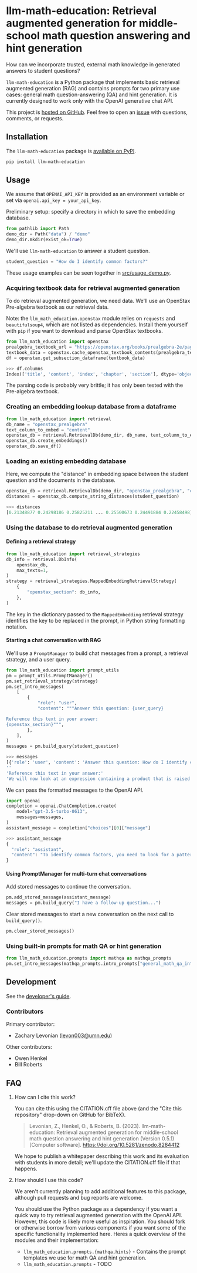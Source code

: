 # llm-math-education: Retrieval augmented generation for middle-school math question answering and hint generation

How can we incorporate trusted, external math knowledge in generated answers to student questions?

`llm-math-education` is a Python package that implements basic retrieval augmented generation (RAG) and contains prompts for two primary use cases: general math question-answering (QA) and hint generation. It is currently designed to work only with the OpenAI generative chat API.

This project is [hosted on GitHub](https://github.com/levon003/llm-math-education).
Feel free to open an [issue](https://github.com/levon003/llm-math-education/issues) with questions, comments, or requests.


## Installation

The `llm-math-education` package is [available on PyPI](https://pypi.org/project/llm-math-education/).

```bash
pip install llm-math-education
```

## Usage

We assume that `OPENAI_API_KEY` is provided as an environment variable or set via `openai.api_key = your_api_key`.

Preliminary setup: specify a directory in which to save the embedding database.
```python
from pathlib import Path
demo_dir = Path("data") / "demo"
demo_dir.mkdir(exist_ok=True)
```

We'll use `llm-math-education` to answer a student question.
```python
student_question = "How do I identify common factors?"
```

These usage examples can be seen together in [src/usage_demo.py](/src/usage_demo.py).

### Acquiring textbook data for retrieval augmented generation

To do retrieval augmented generation, we need data.
We'll use an OpenStax Pre-algebra textbook as our retrieval data.

Note: the `llm_math_education.openstax` module relies on `requests` and `beautifulsoup4`, which are not listed as dependencies. Install them yourself with `pip` if you want to download and parse OpenStax textbooks.

```python
from llm_math_education import openstax
prealgebra_textbook_url = "https://openstax.org/books/prealgebra-2e/pages/1-introduction"
textbook_data = openstax.cache_openstax_textbook_contents(prealgebra_textbook_url, demo_dir / "openstax")
df = openstax.get_subsection_dataframe(textbook_data)

>>> df.columns
Index(['title', 'content', 'index', 'chapter', 'section'], dtype='object')
```

The parsing code is probably very brittle; it has only been tested with the Pre-algebra textbook.

### Creating an embedding lookup database from a dataframe

```python
from llm_math_education import retrieval
db_name = "openstax_prealgebra"
text_column_to_embed = "content"
openstax_db = retrieval.RetrievalDb(demo_dir, db_name, text_column_to_embed, df)
openstax_db.create_embeddings()
openstax_db.save_df()
```

### Loading an existing embedding database

Here, we compute the "distance" in embedding space between the student question and the documents in the database.

```python
openstax_db = retrieval.RetrievalDb(demo_dir, "openstax_prealgebra", "content")
distances = openstax_db.compute_string_distances(student_question)

>>> distances
[0.21348877 0.24298186 0.25825211 ... 0.25500673 0.24491884 0.22458498]
```

### Using the database to do retrieval augmented generation

#### Defining a retrieval strategy

```python
from llm_math_education import retrieval_strategies
db_info = retrieval.DbInfo(
    openstax_db,
    max_texts=1,
)
strategy = retrieval_strategies.MappedEmbeddingRetrievalStrategy(
    {
        "openstax_section": db_info,
    },
)
```

The key in the dictionary passed to the `MappedEmbedding` retrieval strategy identifies the key to be replaced in the prompt, in Python string formatting notation.

#### Starting a chat conversation with RAG

We'll use a `PromptManager` to build chat messages from a prompt, a retrieval strategy, and a user query.

```python
from llm_math_education import prompt_utils
pm = prompt_utils.PromptManager()
pm.set_retrieval_strategy(strategy)
pm.set_intro_messages(
    [
        {
            "role": "user",
            "content": """Answer this question: {user_query}

Reference this text in your answer:
{openstax_section}""",
        },
    ],
)
messages = pm.build_query(student_question)

>>> messages
[{'role': 'user', 'content': 'Answer this question: How do I identify common factors?'
''
'Reference this text in your answer:'
'We will now look at an expression containing a product that is raised to a power. Look for a pattern. The exponent applies to each of the factors. This leads to the Product to a Power Property for Exponents. An example with numbers helps to verify this property:'}]
```

We can pass the formatted messages to the OpenAI API.

```python
import openai
completion = openai.ChatCompletion.create(
    model="gpt-3.5-turbo-0613",
    messages=messages,
)
assistant_message = completion["choices"][0]["message"]

>>> assistant_message
{
  "role": "assistant",
  "content": "To identify common factors, you need to look for a pattern in an expression containing a product raised to a power. The exponent applies to each of the factors in this case. \n\nFor example, let's consider the expression (ab)^2. Here, (ab) is the product, and the exponent 2 applies to both 'a' and 'b'. To identify the common factors, you can separate the product into its individual factors:\n\n(ab)^2 = ab * ab\n\nNow, you can see that both 'a' and 'b' appear as factors in the expression. Therefore, 'a' and 'b' are the common factors. By identifying the factors that appear in multiple terms, you can determine the common factors of an expression.\n\nUsing numbers to verify this property, suppose we have the expression (2*3)^2, which simplifies to (6)^2. In this case, the common factor is 6, as both 2 and 3 are factors of 6."
}
```

#### Using PromptManager for multi-turn chat conversations

Add stored messages to continue the conversation.

```python
pm.add_stored_message(assistant_message)
messages = pm.build_query("I have a follow-up question...")
```

Clear stored messages to start a new conversation on the next call to `build_query()`.

```python
pm.clear_stored_messages()
```

### Using built-in prompts for math QA or hint generation

```python
from llm_math_education.prompts import mathqa as mathqa_prompts
pm.set_intro_messages(mathqa_prompts.intro_prompts["general_math_qa_intro"])
```

## Development

See the [developer's guide](/DEVELOPMENT.md).

### Contributors

Primary contributor:

 - Zachary Levonian (<levon003@umn.edu>)

Other contributors:

 - Owen Henkel
 - Bill Roberts

## FAQ

1. How can I cite this work?

    You can cite this using the CITATION.cff file above (and the "Cite this repository" drop-down on GitHub for BibTeX).

    >Levonian, Z., Henkel, O., & Roberts, B. (2023). llm-math-education: Retrieval augmented generation for middle-school math question answering and hint generation (Version 0.5.1) [Computer software]. https://doi.org/10.5281/zenodo.8284412

    We hope to publish a whitepaper describing this work and its evaluation with students in more detail; we'll update the CITATION.cff file if that happens.

2. How should I use this code?

   We aren't currently planning to add additional features to this package, although pull requests and bug reports are welcome.

   You should use the Python package as a dependency if you want a quick way to try retrieval augmented generation with the OpenAI API.
   However, this code is likely more useful as inspiration. You should fork or otherwise borrow from various components if you want some of the specific functionality implemented here. Heres a quick overview of the modules and their implementation:
     - `llm_math_education.prompts.{mathqa,hints}` - Contains the prompt templates we use for math QA and hint generation.
     - `llm_math_education.prompts` - TODO
